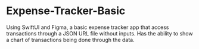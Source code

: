 # Expense-Tracker-Basic

Using SwiftUI and Figma, a basic expense tracker app that access transactions through a JSON URL file without inputs.
Has the ability to show a chart of transactions being done through the data.
